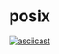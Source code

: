 # posix
[![asciicast](https://asciinema.org/a/VPuR89KM8qEkt2zrt8cb6CsLn)](https://asciinema.org/a/VPuR89KM8qEkt2zrt8cb6CsLn)

